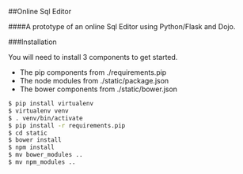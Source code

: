 ##Online Sql Editor

####A prototype of an online Sql Editor using Python/Flask and Dojo.

###Installation

You will need to install 3 components to get started.

* The pip components from ./requirements.pip
* The node modules from ./static/package.json
* The bower components from ./static/bower.json

```bash
$ pip install virtualenv
$ virtualenv venv
$ . venv/bin/activate
$ pip install -r requirements.pip
$ cd static
$ bower install
$ npm install
$ mv bower_modules ..
$ mv npm_modules ..
```
